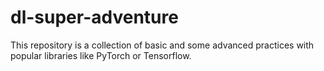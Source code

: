 # dl-super-adventure
This repository is a collection of basic and some advanced practices with popular libraries like PyTorch or Tensorflow.
